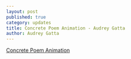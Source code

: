```yaml
---
layout: post
published: true
category: updates
title: Concrete Poem Animation - Audrey Gatta
author: Audrey Gatta
---
```

[Concrete Poem Animation](https://drive.google.com/file/d/1vTBIU2y3dMhvKHYWCj9C2Y46JOapYapO/view?usp=sharing)